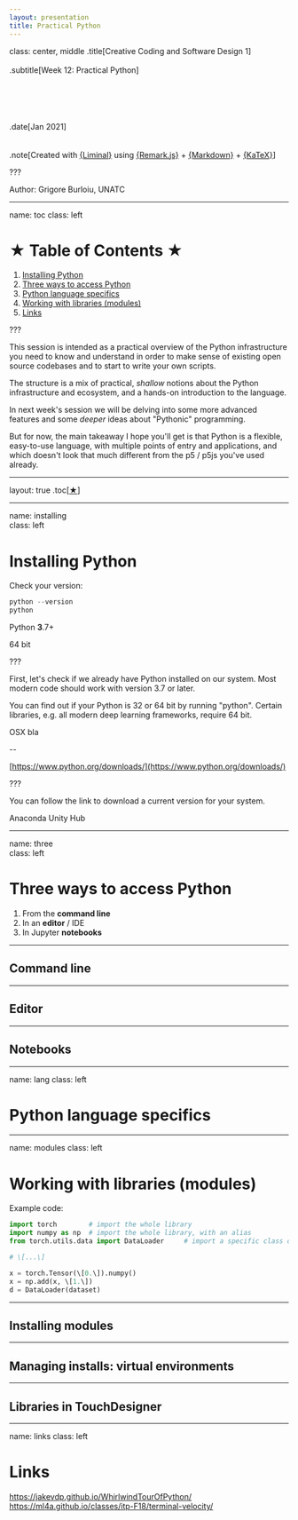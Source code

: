 ```yaml
---
layout: presentation
title: Practical Python
---
```


class: center, middle
.title[Creative Coding and Software Design 1] 
<br/><br/>
.subtitle[Week 12: Practical Python]
<br/><br/><br/><br/><br/><br/>
.date[Jan 2021] 
<br/><br/><br/>
.note[Created with [{Liminal}](https://github.com/jonathanlilly/liminal) using [{Remark.js}](http://remarkjs.com/) + [{Markdown}](https://github.com/adam-p/markdown-here/wiki/Markdown-Cheatsheet) +  [{KaTeX}](https://katex.org)]

???

Author: Grigore Burloiu, UNATC
    
---
name: toc
class: left
# ★ Table of Contents ★    
      
1. [Installing Python](#installing)
2. [Three ways to access Python](#three)
3. [Python language specifics](#lang)
4. [Working with libraries (modules)](#modules)
5. [Links](#links)

???

This session is intended as a practical overview of the Python infrastructure you need to know and understand in order to make sense of existing open source codebases and to start to write your own scripts.

The structure is a mix of practical, *shallow* notions 
about the Python infrastructure and ecosystem, and
a hands-on introduction to the language.

In next week's session we will be delving into some more
advanced features and some *deeper* ideas about
"Pythonic" programming.

But for now, the main takeaway I hope you'll get is that
Python is a flexible, easy-to-use language, with multiple
points of entry and applications, and which doesn't look that
much different from the p5 / p5js you've used already.
          
---
layout: true  .toc[[★](#toc)]
        
---
name: installing  
class: left
# Installing Python
Check your version:

```powershell
python --version
python
```

Python **3**.7+

64 bit

???

First, let's check if we already have Python installed on our system. Most modern code should work with version 3.7 or later.

You can find out if your Python is 32 or 64 bit by running "python". Certain libraries, e.g. all modern deep learning frameworks, require 64 bit.

OSX bla

--

[https://www.python.org/downloads/](https://www.python.org/downloads/)

???

You can follow the link to download a current version for your system.


Anaconda Unity Hub

---

name: three  
class: left
# Three ways to access Python

1. From the **command line**
2. In an **editor** / IDE
3. In Jupyter **notebooks**

---

## Command line

---

## Editor

---

## Notebooks

---

name: lang
class: left
# Python language specifics

---

name: modules
class: left
# Working with libraries (modules)

Example code:
```python
import torch		# import the whole library 
import numpy as np	# import the whole library, with an alias
from torch.utils.data import DataLoader 	# import a specific class or function 

# \[...\] 

x = torch.Tensor(\[0.\]).numpy()
x = np.add(x, \[1.\])
d = DataLoader(dataset)
```

---

## Installing modules

---

## Managing installs: virtual environments

---

## Libraries in TouchDesigner

---

name: links
class: left
# Links

https://jakevdp.github.io/WhirlwindTourOfPython/
https://ml4a.github.io/classes/itp-F18/terminal-velocity/